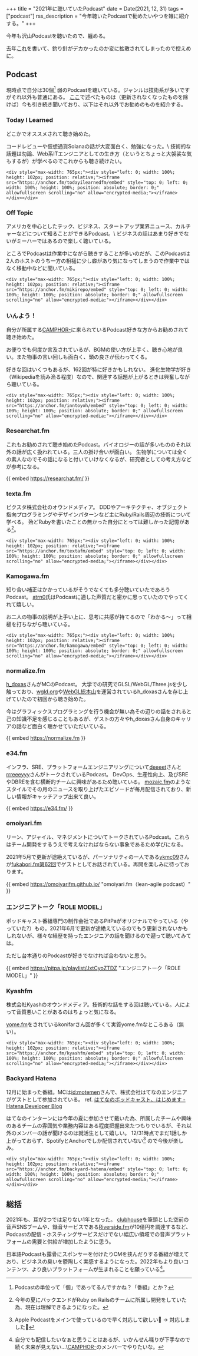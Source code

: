 +++
title = "2021年に聴いていたPodcast"
date = Date(2021, 12, 31)
tags = ["podcast"]
rss_description = "今年聴いたPodcastで勧めたいやつを雑に紹介する。"
+++

今年も沢山Podcastを聴いたので、纏める。

去年[これ](/posts/podcasts)を書いて、釣り針がデカかったのか変に拡散されてしまったので控えめに。

## Podcast
現時点で自分は30個[^単位] 弱のPodcastを聴いている。ジャンルは技術系が多いですがそれ以外も普通にある。
[ここ](/posts/podcasts)で述べたものは（更新されなくなったものを除けば）今も引き続き聞いており、以下はそれ以外でお勧めのものを紹介する。

[^単位]: Podcastの単位って「個」であってるんですかね？「番組」とか？

### Today I Learned
どこかでオススメされて聴き始めた。

コードレビューや仮想通貨Solanaの話が大変面白く、勉強になった。\\
技術的な話題は勿論、Web系ITエンジニアとしての生き方（というとちょっと大袈裟な気もするが）が学べるのでこれからも聴き続けたい。

~~~
<div style="max-width: 765px;"><div style="left: 0; width: 100%; height: 102px; position: relative;"><iframe src="https://anchor.fm/todayilearnedfm/embed" style="top: 0; left: 0; width: 100%; height: 100%; position: absolute; border: 0;" allowfullscreen scrolling="no" allow="encrypted-media;"></iframe></div></div>
~~~

### Off Topic

アメリカを中心としたテック、ビジネス、スタートアップ業界ニュース、カルチャーなどについて知ることができるPodcast。\\
ビジネスの話はあまり好きでないがミーハーではあるので楽しく聴いている。

ところでPodcastは作業中にながら聴きすることが多いのだが、このPodcastは2人のホストのうち一方の相槌に少し癖があり気になってしまうので作業中ではなく移動中などに聞いている。

~~~
<div style="max-width: 765px;"><div style="left: 0; width: 100%; height: 102px; position: relative;"><iframe src="https://anchor.fm/mikirepo/embed" style="top: 0; left: 0; width: 100%; height: 100%; position: absolute; border: 0;" allowfullscreen scrolling="no" allow="encrypted-media;"></iframe></div></div>
~~~

### いんよう！
自分が所属する[CAMPHOR-](https://camph.net)に来られているPodcast好きな方からお勧めされて聴き始めた。

お便りでも何度か言及されているが、BGMの使い方が上手く、聴き心地が良い。また物事の言い回しも面白く、頭の良さが伝わってくる。

好きな回はいくつもあるが、162回が特に好きかもしれない。
進化生物学が好き（Wikipediaを読み漁る程度）なので、関連する話題が上がるときは興奮しながら聴いている。

~~~
<div style="max-width: 765px;"><div style="left: 0; width: 100%; height: 102px; position: relative;"><iframe src="https://anchor.fm/inntoyoh/embed" style="top: 0; left: 0; width: 100%; height: 100%; position: absolute; border: 0;" allowfullscreen scrolling="no" allow="encrypted-media;"></iframe></div></div>
~~~

### Researchat.fm
これもお勧めされて聴き始めたPodcast。バイオロジーの話が多いもののそれ以外の話が広く扱われている。三人の掛け合いが面白い。
生物学については全くの素人なのでその話になると付いていけなくなるが、研究者としての考え方などが参考になる。

{{ embed https://researchat.fm/ }}

### texta.fm
ピクスタ株式会社のオウンドメディア。
DDDやアーキテクチャ、オブジェクト指向プログラミングやデザインパターンなど主にRuby/Rails周辺の技術について学べる。
殆どRubyを書いたことの無かった自分にとっては難しかった記憶がある[^Ruby]。
~~~
<div style="max-width: 765px;"><div style="left: 0; width: 100%; height: 102px; position: relative;"><iframe src="https://anchor.fm/textafm/embed" style="top: 0; left: 0; width: 100%; height: 100%; position: absolute; border: 0;" allowfullscreen scrolling="no" allow="encrypted-media;"></iframe></div></div>
~~~

[^Ruby]: 今年の夏にバックエンドがRuby on Railsのチームに所属し開発をしていた為、現在は理解できるようになった。

### Kamogawa.fm
知り合い補正はかかっているがそうでなくても多分聴いていたであろうPodcast。
[atrn0](https://twitter.com/atrn0)氏はPodcastに適した声質だと密かに思っていたのでやってくれて嬉しい。

お二人の物事の説明が上手い上に、思考に共感が持てるので「わかる〜」って相槌を打ちながら聴いている。
~~~
<div style="max-width: 765px;"><div style="left: 0; width: 100%; height: 102px; position: relative;"><iframe src="https://anchor.fm/kamogawa/embed" style="top: 0; left: 0; width: 100%; height: 100%; position: absolute; border: 0;" allowfullscreen scrolling="no" allow="encrypted-media;"></iframe></div></div>
~~~

### normalize.fm
[h_doxas](https://twitter.com/h_doxas)さんがMCのPodcast。
大学での研究でGLSL/WebGL/Three.jsを少し触っており、[wgld.org](https://wgld.org/)や[WebGL総本山](https://webgl.souhonzan.org/)を運営されているh_doxasさんを存じ上げていたので初回から聴き始めた。

今はグラフィックスプログラミングを行う機会が無い為その辺りの話をされると己の知識不足を感じることもあるが、ゲストの方々やh_doxasさん自身のキャリアの話など面白く聴かせていただいている。

{{ embed https://normalize.fm }}

### e34.fm
インフラ、SRE、プラットフォームエンジニアリングについて[deeeet](https://twitter.com/deeeet)さんと[rrreeeyyy](https://twitter.com/rrreeeyyy)さんがトークされているPodcast。
DevOps、生産性向上、及びSREやDBREを含む横断的チームに興味があるため聴いている。
[mozaic.fm](https://mozaic.fm/)のようなスタイルでその月のニュースを取り上げたエピソードが毎月配信されており、新しい情報がキャッチアップ出来て良い。

{{ embed https://e34.fm/ }}

### omoiyari.fm
リーン、アジャイル、マネジメントについてトークされているPodcast。これらはチーム開発をするうえで考えなければならない事象であるため学びになる。

2021年5月で更新が途絶えているが、パーソナリティの一人である[ykmc09](https://twitter.com/ykmc09)さんが[fukabori.fm第62回](https://fukabori.fm/episode/62)でゲストとしてお話されている。再開を楽しみに待っております。

{{ embed https://omoiyarifm.github.io/ "omoiyari.fm（lean-agile podcast）" }}

### エンジニアトーク「ROLE MODEL」
ポッドキャスト番組専門の制作会社であるPitPaがオリジナルでやっている（やっていた?）もの。2021年6月で更新が途絶えているのでもう更新されないかもしれないが、様々な経歴を持ったエンジニアの話を聞けるので遡って聴いてみては。

ただし台本通りのPodcastが好きでなければ合わないと思う。

{{ embed https://pitpa.jp/playlist/JxtCyoZTDZ "エンジニアトーク「ROLE MODEL」" }}

### Kyashfm
株式会社Kyashのオウンドメディア。技術的な話をする回は聴いている。人によって音質悪いことがあるのはちょっと気になる。

[yome.fm](https://yomefm.github.io/)をされているkonifarさん回が多くて実質yome.fmなところある（無い）。
~~~
<div style="max-width: 765px;"><div style="left: 0; width: 100%; height: 102px; position: relative;"><iframe src="https://anchor.fm/kyashfm/embed" style="top: 0; left: 0; width: 100%; height: 100%; position: absolute; border: 0;" allowfullscreen scrolling="no" allow="encrypted-media;"></iframe></div></div>
~~~

### Backyard Hatena
12月に始まった番組。MCは[id:motemen](https://motemen.hatenablog.com/)さんで、株式会社はてなのエンジニアがゲストとして参加されている。
ref. [はてなのポッドキャスト、はじめます - Hatena Developer Blog](https://developer.hatenastaff.com/entry/2021/12/podcast-backyard-hatena)

はてなのインターンには今年の夏に参加させて戴いた為、所属したチームや興味のあるチームの雰囲気や業務内容はある程度把握出来たつもりでいるが、それ以外のメンバーの話が聞けるのは就活生として嬉しい。
12/31時点でまだ1話しか上がっておらず、SpotifyとAnchorでしか配信されていない[^対応] ので今後が楽しみ。
~~~
<div style="max-width: 765px;"><div style="left: 0; width: 100%; height: 102px; position: relative;"><iframe src="https://anchor.fm/backyard-hatena/embed" style="top: 0; left: 0; width: 100%; height: 100%; position: absolute; border: 0;" allowfullscreen scrolling="no" allow="encrypted-media;"></iframe></div></div>
~~~

[^対応]: Apple Podcastをメインで使っているので早く対応して欲しい👀 -> 対応しました🎉

## 総括
2021年も、耳が2つでは足りない1年となった。
[clubhouse](https://www.clubhouse.com)を筆頭とした空前の音声SNSブームや、録音サービスである[Riverside.fm](https://riverside.fm)が10億円を調達するなど、Podcastの配信・ホスティングサービスだけでない幅広い領域での音声プラットフォームの需要と供給が増加したように思う。

日本語Podcastも露骨にスポンサーを付けたりCMを挟んだりする番組が増えており、ビジネスの臭いを鬱陶しく実感するようになった。2022年もより良いコンテンツ、より良いプラットフォームが生まれることを願っている[^それはお前がやるんだよ]。

[^それはお前がやるんだよ]: 自分でも配信したいなぁと思うことはあるが、いかんせん喋りが下手なので続く未来が見えない…\\[CAMPHOR-](https://camph.net)のメンバーでやりたいな。
